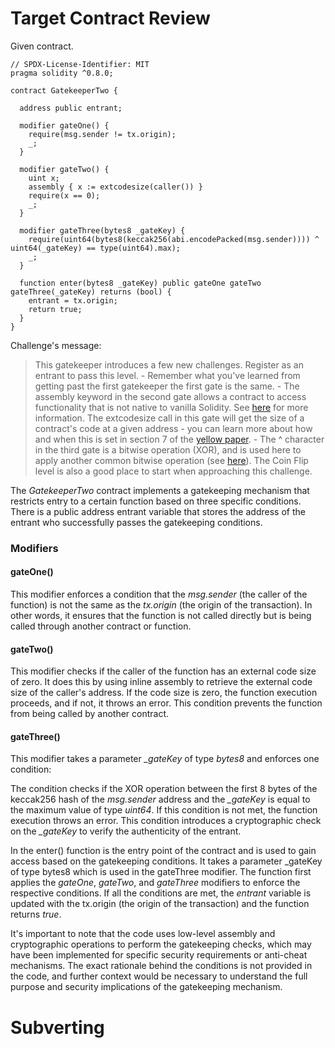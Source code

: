 # Target Contract Review

Given contract.

```solidity
// SPDX-License-Identifier: MIT
pragma solidity ^0.8.0;

contract GatekeeperTwo {

  address public entrant;

  modifier gateOne() {
    require(msg.sender != tx.origin);
    _;
  }

  modifier gateTwo() {
    uint x;
    assembly { x := extcodesize(caller()) }
    require(x == 0);
    _;
  }

  modifier gateThree(bytes8 _gateKey) {
    require(uint64(bytes8(keccak256(abi.encodePacked(msg.sender)))) ^ uint64(_gateKey) == type(uint64).max);
    _;
  }

  function enter(bytes8 _gateKey) public gateOne gateTwo gateThree(_gateKey) returns (bool) {
    entrant = tx.origin;
    return true;
  }
}
```

Challenge's message:

> This gatekeeper introduces a few new challenges. Register as an entrant to pass this level. - Remember what you've learned from getting past the first gatekeeper the first gate is the same. - The assembly keyword in the second gate allows a contract to access functionality that is not native to vanilla Solidity. See [here](https://docs.soliditylang.org/en/v0.4.23/assembly.html) for more information. The extcodesize call in this gate will get the size of a contract's code at a given address - you can learn more about how and when this is set in section 7 of the [yellow paper](https://ethereum.github.io/yellowpaper/paper.pdf). - The ^ character in the third gate is a bitwise operation (XOR), and is used here to apply another common bitwise operation (see [here](https://docs.soliditylang.org/en/v0.4.23/miscellaneous.html#cheatsheet)). The Coin Flip level is also a good place to start when approaching this challenge.


The *GatekeeperTwo* contract implements a gatekeeping mechanism that restricts entry to a certain function based on three specific conditions. There is a public address entrant variable that stores the address of the entrant who successfully passes the gatekeeping conditions.

### Modifiers

#### gateOne()

This modifier enforces a condition that the *msg.sender* (the caller of the function) is not the same as the *tx.origin* (the origin of the transaction). In other words, it ensures that the function is not called directly but is being called through another contract or function.

#### gateTwo()

This modifier checks if the caller of the function has an external code size of zero. It does this by using inline assembly to retrieve the external code size of the caller's address. If the code size is zero, the function execution proceeds, and if not, it throws an error. This condition prevents the function from being called by another contract.

#### gateThree()

This modifier takes a parameter *_gateKey* of type *bytes8* and enforces one condition:

The condition checks if the XOR operation between the first 8 bytes of the keccak256 hash of the *msg.sender* address and the *_gateKey* is equal to the maximum value of type *uint64*. If this condition is not met, the function execution throws an error. This condition introduces a cryptographic check on the *_gateKey* to verify the authenticity of the entrant.


In the enter() function is the entry point of the contract and is used to gain access based on the gatekeeping conditions. It takes a parameter _gateKey of type bytes8 which is used in the gateThree modifier. The function first applies the *gateOne*, *gateTwo*, and *gateThree* modifiers to enforce the respective conditions. If all the conditions are met, the *entrant* variable is updated with the tx.origin (the origin of the transaction) and the function returns *true*.

It's important to note that the code uses low-level assembly and cryptographic operations to perform the gatekeeping checks, which may have been implemented for specific security requirements or anti-cheat mechanisms. The exact rationale behind the conditions is not provided in the code, and further context would be necessary to understand the full purpose and security implications of the gatekeeping mechanism.


# Subverting


```solidity

```
